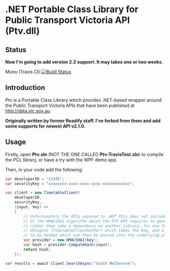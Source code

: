.NET Portable Class Library for Public Transport Victoria API (Ptv.dll)
=======================================================================

Status
-----

**Now I'm going to add version 2.2 support. It may takes one or two weeks.**

Mono (Travis CI):[![Build Status](https://travis-ci.org/huming2207/Ptv.Net.svg?branch=master)](https://travis-ci.org/huming2207/Ptv.Net)


Introduction
-----

Ptv is a Portable Class Library which provides .NET-based wrapper around the Public Transport Victoria APIs that have been published at http://data.vic.gov.au.

**Originally written by former Readify staff. I've forked from them and add some supports for newest API v2.1.0.**

Usage
-----

Firstly, open **Ptv.sln** (NOT THE ONE CALLED **Ptv-TravisTest.sln**) to compile the PCL library, 
or have a try with the WPF demo app.

Then, in your code add the following:

```C#
var developerID = "12345";
var securityKey = "xxxxxxxx-xxxx-xxxx-xxxx-xxxxxxxxxxxx";

var client = new TimetableClient(
    developerID,
    securityKey,
    (input, key) =>
    {
		// Unfortunately the APIs exposed to .NET PCLs does not include an implementation
		// of the HMACSHA1 algorithm which the PTV API requires to generate signatures, so
		// rather than take a dependency on another library, for now the API defines a
		// delegate (TimetableClientHasher) which takes the key, and a sequence of bytes
		// to be hashed which can then be passed into the underlying platforms APIs.
        var provider = new HMACSHA1(key);
        var hash = provider.ComputeHash(input);
        return hash;
    });

var results = await client.SearchAsync("South Melbourne");
```
